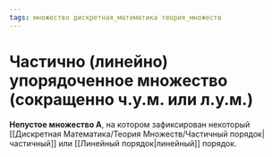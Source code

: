```yaml
---
tags: множество дискретная_математика теория_множеств
---
```

# Частично (линейно) упорядоченное множество (сокращенно ч.у.м. или л.у.м.)
**Непустое множество А**, на котором зафиксирован некоторый [[Дискретная Математика/Теория Множеств/Частичный порядок|частичный]] или [[Линейный порядок|линейный]] порядок.
